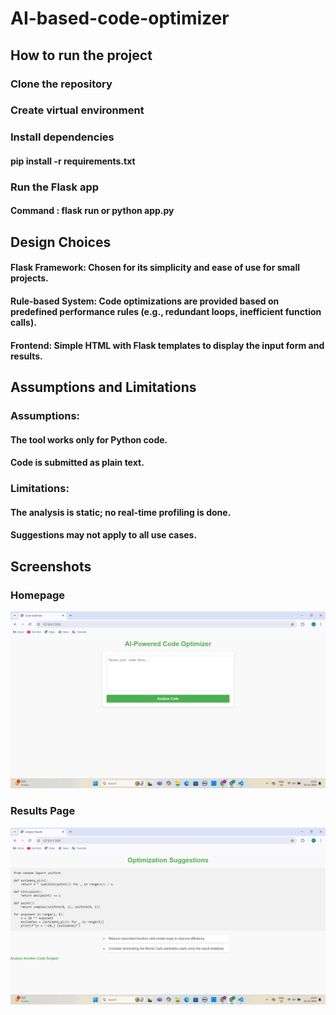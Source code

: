 # AI-based-code-optimizer

## How to run the project

### Clone the repository
### Create virtual environment
### Install dependencies
#### pip install -r requirements.txt
### Run the Flask app
#### Command : flask run or python app.py

## Design Choices
#### Flask Framework: Chosen for its simplicity and ease of use for small projects.
#### Rule-based System: Code optimizations are provided based on predefined performance rules (e.g., redundant loops, inefficient function calls).
#### Frontend: Simple HTML with Flask templates to display the input form and results.
## Assumptions and Limitations
### Assumptions:
#### The tool works only for Python code.
#### Code is submitted as plain text.
### Limitations:
#### The analysis is static; no real-time profiling is done.
#### Suggestions may not apply to all use cases.

## Screenshots

### Homepage
![Homepage](screenshots/homepage.png)

### Results Page
![Results Page](screenshots/resultpage.png)
